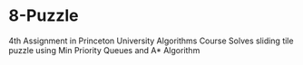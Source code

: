 # 8-Puzzle
4th Assignment in Princeton University Algorithms Course
Solves sliding tile puzzle using Min Priority Queues and A* Algorithm
